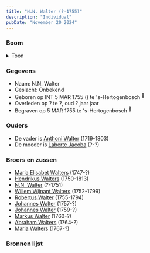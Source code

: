 ```yaml
---
title: "N.N. Walter (?-1755)"
description: "Individual"
pubDate: "November 20 2024"
---
```


### Boom
<details><summary>Toon</summary>

![test](https://www.plantuml.com/plantuml/svg/ZPBVJy8m4CVV-rTSy45ym6oEEIKB2WXHesYCF-8JwTPpQ-XQqfQOnV2_UmWACKPzQ-w-Tz_FtVNKUMxzl5BCJQMUSSiho7W-BQoPQp4mobZmbcj7ATIUbL8WvDBc2bTlh6Q-XWgh3ArRXPn7YyRNCsHRNNF5dOCt1W1zOmNQ-rBcKutEfMd5fUvs8M8BndRXziFAiLL5ewTzQRI49wweSGEuWuiW2ACGO6SOZU9Hdxg-lKXKOW5f9-DPFScCzmexNMZ3sN00OH8UmycMo4tdIasu5fFS6kSoGnoaJk2wzmpXKH2HUl49SCLfDezmoNEJyGt00G6C-iDe6Fq2SF8VtulnFHp1-EQHI8y3QFQjCM9ch9Uu1xkkTKx-fa2T6PUN6x2qyuf2I5rGYnWk7wwel7tu0JWAWg1z23jA5gMlKIdpIf0BjjvSgxLMiFKacy2waWBBL1AnJxVn_dZ_-n6I2Bwkj_8gBDQ_h6CvQKnRlYFKE8Rc3-FzkQsj-kMLs2bgGJ_u7G00)
</details>

### Gegevens
- Naam: N.N. Walter 
- Geslacht: Onbekend
- Geboren op INT 5 MAR 1755 () te 's-Hertogenbosch <sup><a href="../s00039/" style="text-decoration:none" title="Begravene N.N. Walters 05/03/1755">:link:</a></sup>
- Overleden op ? te ?, oud ? jaar jaar 
- Begraven op 5 MAR 1755 te 's-Hertogenbosch <sup><a href="../s00039/" style="text-decoration:none" title="Begravene N.N. Walters 05/03/1755">:link:</a></sup>

### Ouders
- De vader is [Anthoni Walter](../i00131/) (1719-1803)
- De moeder is [Laberte Jacoba](../i00132/) (?-?)

### Broers en zussen
- [Maria Elisabet Walters](../i00147/) (1747-?)
- [Hendrikus Walters](../i00139/) (1750-1813)
- [N.N. Walter](../i00143/) (?-1751)
- [Willem Wijnant Walters](../i00120/) (1752-1799)
- [Robertus Walter](../i00140/) (1755-1794)
- [Johannes Walter](../i00141/) (1757-?)
- [Johannes Walter](../i00146/) (1759-?)
- [Markus Walter](../i00144/) (1760-?)
- [Abraham Walters](../i00133/) (1764-?)
- [Maria Walters](../i00138/) (1767-?)

### Bronnen lijst